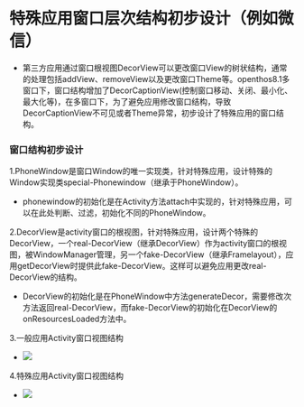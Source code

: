 # 特殊应用窗口层次结构初步设计（例如微信）
  - 第三方应用通过窗口根视图DecorView可以更改窗口View的树状结构，通常的处理包括addView、removeView以及更改窗口Theme等。openthos8.1多窗口下，窗口结构增加了DecorCaptionView(控制窗口移动、关闭、最小化、最大化等)，在多窗口下，为了避免应用修改窗口结构，导致DecorCaptionView不可见或者Theme异常，初步设计了特殊应用的窗口结构。
  
### 窗口结构初步设计
1.PhoneWindow是窗口Window的唯一实现类，针对特殊应用，设计特殊的Window实现类special-Phonewindow（继承于PhoneWindow）。
  
  - phonewindow的初始化是在Activity方法attach中实现的，针对特殊应用，可以在此处判断、过滤，初始化不同的PhoneWindow。

2.DecorView是activity窗口的根视图，针对特殊应用，设计两个特殊的DecorView，一个real-DecorView（继承DecorView）作为activity窗口的根视图，被WindowManager管理，另一个fake-DecorView（继承Framelayout），应用getDecorView时提供此fake-DecorView。这样可以避免应用更改real-DecorView的结构。

  - DecorView的初始化是在PhoneWindow中方法generateDecor，需要修改次方法返回real-DecorView，而fake-DecorView的初始化在DecorView的onResourcesLoaded方法中。

3.一般应用Activity窗口视图结构
  - ![](https://github.com/openthos/multiwin-analysis/blob/master/multiwindow/liuxx/prc/decor1.png)
  
4.特殊应用Activity窗口视图结构
  - ![](https://github.com/openthos/multiwin-analysis/blob/master/multiwindow/liuxx/prc/decor2.png)

